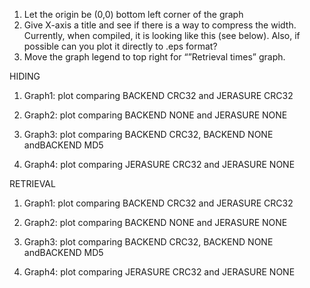 1. Let the origin be (0,0) bottom left corner of the graph
2. Give X-axis a title and see if there is a way to compress the width. Currently, when compiled, it is looking like this (see below). Also, if possible can you plot it directly to .eps format?
3. Move the graph legend to top right for “”Retrieval times” graph.

HIDING

1. Graph1: plot comparing BACKEND CRC32 and JERASURE CRC32

2. Graph2: plot comparing BACKEND NONE and JERASURE NONE

3. Graph3: plot comparing BACKEND CRC32, BACKEND NONE andBACKEND MD5

4. Graph4: plot comparing JERASURE CRC32 and JERASURE NONE

RETRIEVAL

1. Graph1: plot comparing BACKEND CRC32 and JERASURE CRC32

2. Graph2: plot comparing BACKEND NONE and JERASURE NONE

3. Graph3: plot comparing BACKEND CRC32, BACKEND NONE andBACKEND MD5

4. Graph4: plot comparing JERASURE CRC32 and JERASURE NONE
